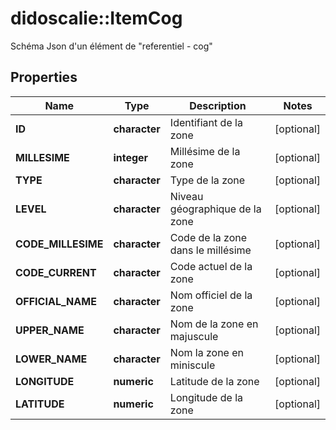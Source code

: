 # didoscalie::ItemCog

Schéma Json d'un élément de \"referentiel - cog\"

## Properties
Name | Type | Description | Notes
------------ | ------------- | ------------- | -------------
**ID** | **character** | Identifiant de la zone | [optional] 
**MILLESIME** | **integer** | Millésime de la zone | [optional] 
**TYPE** | **character** | Type de la zone | [optional] 
**LEVEL** | **character** | Niveau géographique de la zone | [optional] 
**CODE_MILLESIME** | **character** | Code de la zone dans le millésime | [optional] 
**CODE_CURRENT** | **character** | Code actuel de la zone | [optional] 
**OFFICIAL_NAME** | **character** | Nom officiel de la zone | [optional] 
**UPPER_NAME** | **character** | Nom de la zone en majuscule | [optional] 
**LOWER_NAME** | **character** | Nom la zone en miniscule | [optional] 
**LONGITUDE** | **numeric** | Latitude de la zone | [optional] 
**LATITUDE** | **numeric** | Longitude de la zone | [optional] 


